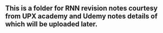 ## This is a folder for RNN revision notes courtesy from UPX academy and Udemy notes details of which will be uploaded later.
